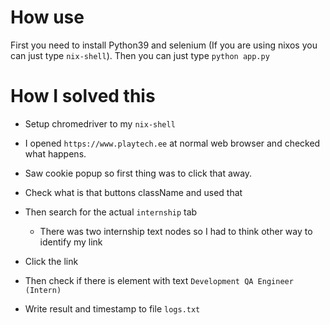 # How use

First you need to install Python39 and selenium (If you are using nixos you can just type `nix-shell`). Then you can just type `python app.py`

# How I solved this

- Setup chromedriver to my `nix-shell`

- I opened `https://www.playtech.ee` at normal web browser and checked what happens.

- Saw cookie popup so first thing was to click that away.

- Check what is that buttons className and used that

- Then search for the actual `internship` tab

  - There was two internship text nodes so I had to think other way to identify my link

- Click the link

- Then check if there is element with text `Development QA Engineer (Intern)`

- Write result and timestamp to file `logs.txt`
